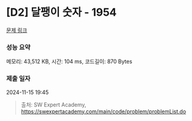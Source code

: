 # [D2] 달팽이 숫자 - 1954 

[문제 링크](https://swexpertacademy.com/main/code/problem/problemDetail.do?contestProbId=AV5PobmqAPoDFAUq) 

### 성능 요약

메모리: 43,512 KB, 시간: 104 ms, 코드길이: 870 Bytes

### 제출 일자

2024-11-15 19:45



> 출처: SW Expert Academy, https://swexpertacademy.com/main/code/problem/problemList.do